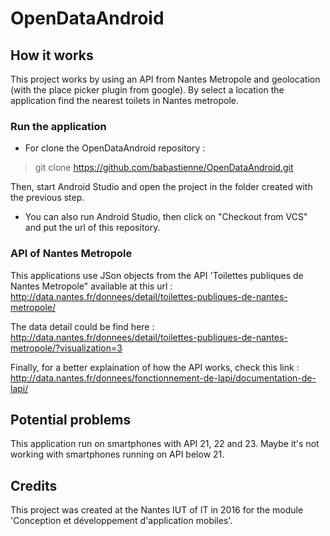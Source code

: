 # OpenDataAndroid

## How it works

This project works by using an API from Nantes Metropole and geolocation (with the place picker plugin from google). By select a location the application find the nearest toilets in Nantes metropole.

### Run the application

* For clone the OpenDataAndroid repository :

> git clone https://github.com/babastienne/OpenDataAndroid.git

Then, start Android Studio and open the project in the folder created with the previous step.

* You can also run Android Studio, then click on "Checkout from VCS" and put the url of this repository.

### API of Nantes Metropole

This applications use JSon objects from the API 'Toilettes publiques de Nantes Metropole" available at this url : http://data.nantes.fr/donnees/detail/toilettes-publiques-de-nantes-metropole/

The data detail could be find here : http://data.nantes.fr/donnees/detail/toilettes-publiques-de-nantes-metropole/?visualization=3

Finally, for a better explaination of how the API works, check this link : http://data.nantes.fr/donnees/fonctionnement-de-lapi/documentation-de-lapi/

## Potential problems

This application run on smartphones with API 21, 22 and 23. Maybe it's not working with smartphones running on API below 21.

## Credits

This project was created at the Nantes IUT of IT in 2016 for the module 'Conception et développement d'application mobiles'. 

